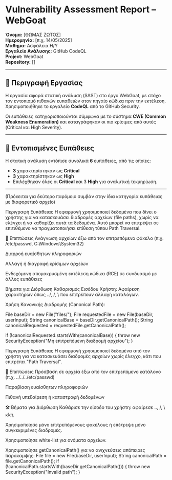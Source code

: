 # Vulnerability Assessment Report – WebGoat

**Όνομα:** [ΘΩΜΑΣ ΖΩΤΟΣ]  
**Ημερομηνία:** [π.χ. 14/05/2025]  
**Μάθημα:** Ασφάλεια Η/Υ  
**Εργαλείο Ανάλυσης:** GitHub CodeQL  
**Project:** WebGoat  
**Repository:** []

---

## 📌 Περιγραφή Εργασίας

Η εργασία αφορά στατική ανάλυση (SAST) στο έργο WebGoat, με στόχο τον εντοπισμό πιθανών ευπαθειών στον πηγαίο κώδικα πριν την εκτέλεση. Χρησιμοποιήθηκε το εργαλείο **CodeQL** από το GitHub Security.

Οι ευπάθειες κατηγοριοποιούνται σύμφωνα με το σύστημα **CWE (Common Weakness Enumeration)** και καταγράφηκαν οι πιο κρίσιμες από αυτές (Critical και High Severity).

---

## 🧪 Εντοπισμένες Ευπάθειες

Η στατική ανάλυση εντόπισε συνολικά **6** ευπάθειες, από τις οποίες:
- **3** χαρακτηρίστηκαν ως **Critical**
- **3** χαρακτηρίστηκαν ως **High**
- Επιλέχθηκαν όλες οι **Critical** και 3 **High** για αναλυτική τεκμηρίωση.

---

(Πρόκειται για δεύτερο παρόμοιο συμβάν στην ίδια κατηγορία ευπάθειας με διαφορετικό αρχείο)

Περιγραφή Ευπάθειας
Η εφαρμογή χρησιμοποιεί δεδομένα που δίνει ο χρήστης για να κατασκευάσει διαδρομές αρχείων (file paths), χωρίς να ελέγχει ή να καθαρίζει αυτά τα δεδομένα. Αυτό μπορεί να επιτρέψει σε επιτιθέμενο να πραγματοποιήσει επίθεση τύπου Path Traversal.

🚨 Επιπτώσεις
Ανάγνωση αρχείων έξω από τον επιτρεπόμενο φάκελο (π.χ. /etc/passwd, C:\Windows\System32)

Διαρροή ευαίσθητων πληροφοριών

Αλλαγή ή διαγραφή κρίσιμων αρχείων

Ενδεχόμενη απομακρυσμένη εκτέλεση κώδικα (RCE) σε συνδυασμό με άλλες ευπάθειες


Βήματα για Διόρθωση
Καθαρισμός Εισόδου Χρήστη:
Αφαίρεση χαρακτήρων όπως ../, /, \ που επιτρέπουν αλλαγή καταλόγων.

Χρήση Κανονικής Διαδρομής (Canonical Path):

File baseDir = new File("files/");
File requestedFile = new File(baseDir, userInput);
String canonicalBase = baseDir.getCanonicalPath();
String canonicalRequested = requestedFile.getCanonicalPath();

if (!canonicalRequested.startsWith(canonicalBase)) {
    throw new SecurityException("Μη επιτρεπόμενη διαδρομή αρχείου");
}

Περιγραφή Ευπάθειας
Η εφαρμογή χρησιμοποιεί δεδομένα από τον χρήστη για να κατασκευάσει διαδρομές αρχείων χωρίς έλεγχο, κάτι που επιτρέπει "Path Traversal".

🚨 Επιπτώσεις
Πρόσβαση σε αρχεία έξω από τον επιτρεπόμενο κατάλογο (π.χ. ../../../etc/passwd)

Παραβίαση ευαίσθητων πληροφοριών

Πιθανή υπεξαίρεση ή καταστροφή δεδομένων

🛠️ Βήματα για Διόρθωση
Καθάρισε την είσοδο του χρήστη: αφαίρεσε .., /, \ κλπ.

Χρησιμοποίησε μόνο επιτρεπόμενους φακέλους ή επέτρεψε μόνο συγκεκριμένες διαδρομές.

Χρησιμοποίησε white-list για ονόματα αρχείων.

Χρησιμοποίησε getCanonicalPath() για να ανιχνεύσεις απόπειρες παράκαμψης:
File file = new File(baseDir, userInput);
String canonicalPath = file.getCanonicalPath();
if (!canonicalPath.startsWith(baseDir.getCanonicalPath())) {
    throw new SecurityException("Invalid path");
}
